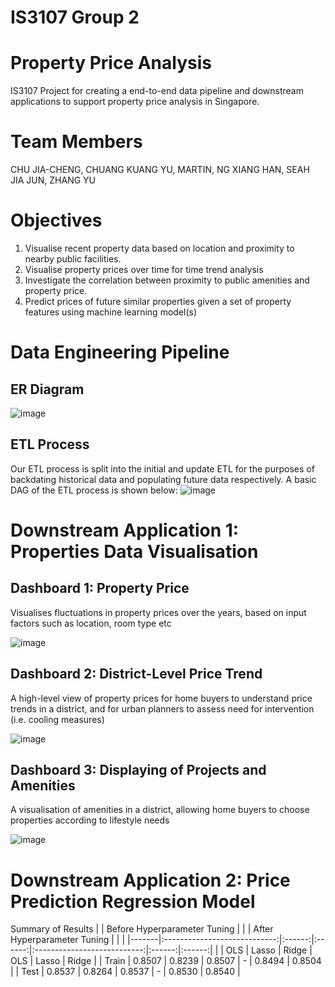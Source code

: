 # IS3107 Group 2
# Property Price Analysis
IS3107 Project for creating a end-to-end data pipeline and downstream applications to support property price analysis in Singapore.

# Team Members
CHU JIA-CHENG, CHUANG KUANG YU, MARTIN, NG XIANG HAN, SEAH JIA JUN, ZHANG YU

# Objectives
1. Visualise recent property data based on location and proximity to nearby public facilities.
2. Visualise property prices over time for time trend analysis
3. Investigate the correlation between proximity to public amenities and property price. 
4. Predict prices of future similar properties given a set of property features using machine learning model(s)


# Data Engineering Pipeline
## ER Diagram
![image](https://github.com/magiciansz/is3107-property-price-analysis/assets/77622894/76991676-b05d-481a-97b6-a55bcb986e39)

## ETL Process
Our ETL process is split into the initial and update ETL for the purposes of backdating historical data and populating future data respectively. A basic DAG of the ETL process is shown below:
![image](https://github.com/magiciansz/is3107-property-price-analysis/assets/77622894/9d824e43-b3e2-44cb-854a-a25ab72ac2be)


# Downstream Application 1: Properties Data Visualisation
## Dashboard 1: Property Price
Visualises fluctuations in property prices over the years, based on input factors such as location, room type etc

![image](https://github.com/magiciansz/is3107-property-price-analysis/assets/77622894/6b016a53-c851-46a8-a127-74337b9751c1)

## Dashboard 2: District-Level Price Trend
A high-level view of property prices for home buyers to understand price trends in a district, and for urban planners to assess need for intervention (i.e. cooling measures)

![image](https://github.com/magiciansz/is3107-property-price-analysis/assets/77622894/59856cc8-fec2-414b-9951-e38546f95e78)

## Dashboard 3: Displaying of Projects and Amenities
A visualisation of amenities in a district, allowing home buyers to choose properties according to lifestyle needs

![image](https://github.com/magiciansz/is3107-property-price-analysis/assets/77622894/7eddb759-795c-498d-8942-d369eeb1bb67)

# Downstream Application 2: Price Prediction Regression Model
Summary of Results
|       | Before Hyperparameter Tuning |        |        | After Hyperparameter Tuning |        |        |
|-------|:----------------------------:|:------:|:------:|:---------------------------:|:------:|:------:|
|       | OLS                          | Lasso  | Ridge  | OLS                         | Lasso  | Ridge  |
| Train | 0.8507                       | 0.8239 | 0.8507 | -                           | 0.8494 | 0.8504 |
|  Test | 0.8537                       | 0.8264 | 0.8537 | -                           | 0.8530 | 0.8540 |

